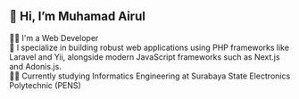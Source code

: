 ## 👋 Hi, I’m Muhamad Airul  
👨‍💻 I'm a Web Developer  
🚀 I specialize in building robust web applications using PHP frameworks like Laravel and Yii, alongside modern JavaScript frameworks such as Next.js and Adonis.js.  
👨‍🎓 Currently studying Informatics Engineering at Surabaya State Electronics Polytechnic (PENS)  
 
